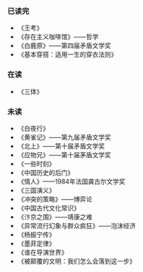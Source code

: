 ### 已读完
- 《王考》
- 《存在主义咖啡馆》——哲学
- 《白鹿原》——第四届矛盾文学奖
- 《基本穿搭：适用一生的穿衣法则》

### 在读
- 《三体》

### 未读
- 《白夜行》
- 《黄雀记》——第九届矛盾文学奖
- 《北上》——第十届矛盾文学奖
- 《应物兄》——第十届茅盾文学奖
- 《一些时刻》
- 《中国历史的后门》
- 《情人》——1984年法国龚古尔文学奖
- 《三国演义》
- 《冲突的策略》——博弈论
- 《中国古代文化常识》
- 《汴京之围》——靖康之难
- 《异常流行幻象与群众疯狂》——泡沫经济
- 《杨振宁传》
- 《墨菲定律》
- 《谁在导演世界》
- 《被颠覆的文明：我们怎么会落到这一步》